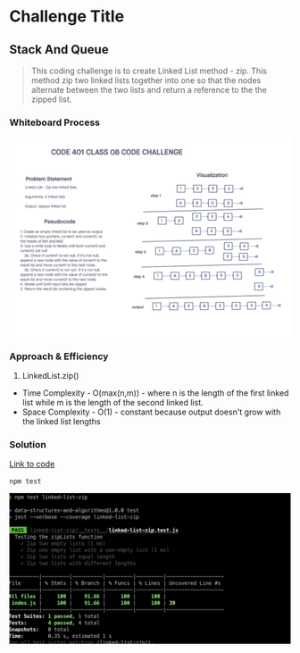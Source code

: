 # Challenge Title
## Stack And Queue
> This coding challenge is to create Linked List method - zip. This method zip two linked lists together into one so that the nodes alternate between the two lists and return a reference to the the zipped list.

### Whiteboard Process
![Linked List Zip](../images/linked-list-zip.png)

### Approach & Efficiency
<!-- What approach did you take? Why? What is the Big O space/time for this approach? -->

1. LinkedList.zip()
  * Time Complexity - O(max(n,m)) - where n is the length of the first linked list while m is the length of the second linked list.
  * Space Complexity - O(1) - constant because output doesn't grow with the linked list lengths

### Solution
<!-- Show how to run your code, and examples of it in action -->
[Link to code](https://github.com/cleecoloma/data-structures-and-algorithms/blob/main/javascript/linked-list-zip/index.js)
```text
npm test
```
![Linked List Zip](../images/linked-list-zip-test.png)

